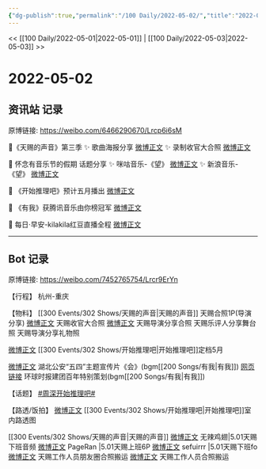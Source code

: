 ```yaml
---
{"dg-publish":true,"permalink":"/100 Daily/2022-05-02/","title":"2022-05-02","created":"2022-12-04T16:21:43.000+08:00","updated":"2023-04-11T14:46:34.336+08:00"}
---
```



<< [[100 Daily/2022-05-01\|2022-05-01]] | [[100 Daily/2022-05-03\|2022-05-03]] >>

# 2022-05-02

## 资讯站 记录

原博链接: https://weibo.com/6466290670/Lrcp6i6sM

🌟《天赐的声音》第三季
✨ 歌曲海报分享 [微博正文](https://m.weibo.cn/6466290670/4764640464339339)
✨ 录制收官大合照 [微博正文](https://m.weibo.cn/6466290670/4764640917327825)

🌟 怀念有音乐节的假期 话题分享
✨ 咪咕音乐-《望》 [微博正文](https://m.weibo.cn/6466290670/4764661642171883)
✨ 新浪音乐-《望》 [微博正文](https://m.weibo.cn/6466290670/4764692481838720)

🌟 《开始推理吧》预计五月播出 [微博正文](https://m.weibo.cn/6466290670/4764654172111833)

🌟 《有我》获腾讯音乐由你榜冠军 [微博正文](https://m.weibo.cn/6466290670/4764660623216659)

🌟 每日·早安-kilakila红豆直播全程 [微博正文](https://m.weibo.cn/6466290670/4764596227017586)

---
## Bot 记录

原博链接: https://weibo.com/7452765754/Lrcr9ErYn

【行程】
杭州-重庆

【物料】
[[300 Events/302 Shows/天赐的声音\|天赐的声音]]
[](https://m.weibo.cn/1846843604/4764471375691849) 天赐合照1P(导演分享)
[微博正文](https://m.weibo.cn/6091135222/4764606524295330) [](https://m.weibo.cn/1846843604/4764634928385341) 天赐收官大合照
[微博正文](https://m.weibo.cn/1864316394/4764672790102760) 天赐导演分享合照
[](https://m.weibo.cn/1711437447/4764758660091176) 天赐乐评人分享舞台照
[](https://m.weibo.cn/1846843604/4764730108938404) 天赐导演分享礼物照

[微博正文](https://m.weibo.cn/2162247381/4764642725333255) [[300 Events/302 Shows/开始推理吧\|开始推理吧]]定档5月

[微博正文](https://m.weibo.cn/2803301701/4764763831405006) 湖北公安“五四”主题宣传片《会》(bgm[[200 Songs/有我\|有我]])
[网页链接](https://weibo.cn/sinaurl?u=https%3A%2F%2Fwww.globaltimes.cn%2Fcyl_h5%2F) 环球时报建团百年特别策划(bgm[[200 Songs/有我\|有我]])

【话题】
[#周深开始推理吧#](https://s.weibo.com/weibo?q=%23%E5%91%A8%E6%B7%B1%E5%BC%80%E5%A7%8B%E6%8E%A8%E7%90%86%E5%90%A7%23)

【路透/饭拍】
[微博正文](https://m.weibo.cn/5999653111/4764467013355937) [[300 Events/302 Shows/开始推理吧\|开始推理吧]]室内路透图

[[300 Events/302 Shows/天赐的声音\|天赐的声音]]
[微博正文](https://m.weibo.cn/7495641082/4764514023113013) 无辣鸡翅|5.01天赐下班音频
[微博正文](https://m.weibo.cn/7633014126/4764615915081172) PageRan |5.01天赐上班6P
[微博正文](https://m.weibo.cn/7316571481/4764671897242868) sefuirrr |5.01天赐下班fo
[微博正文](https://m.weibo.cn/5878860670/4764646575442789) 天赐工作人员朋友圈合照搬运
[微博正文](https://m.weibo.cn/6433509682/4764642247182202) 天赐工作人员合照搬运
